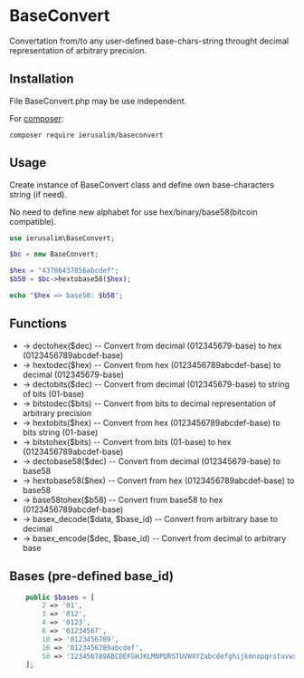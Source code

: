 
# BaseConvert

Convertation from/to any user-defined base-chars-string throught decimal representation of arbitrary precision.

## Installation

File BaseConvert.php may be use independent.

For [composer](https://getcomposer.org/):

```
composer require ierusalim/baseconvert
````

## Usage

Create instance of BaseConvert class and define own base-characters string (if need).

No need to define new alphabet for use hex/binary/base58(bitcoin compatible).

```php
use ierusalim\BaseConvert;

$bc = new BaseConvert;

$hex = "43786437856abcdef";
$b58 = $bc->hextobase58($hex);

echo "$hex => base58: $b58";
```

## Functions

- -> dectohex($dec) -- Convert from decimal (012345679-base) to hex (0123456789abcdef-base)
- -> hextodec($hex) -- Convert from hex (0123456789abcdef-base) to decimal (012345679-base)
- -> dectobits($dec) -- Convert from decimal (012345679-base) to string of bits (01-base)
- -> bitstodec($bits) -- Convert from bits to decimal representation of arbitrary precision
- -> hextobits($hex) -- Convert from hex (0123456789abcdef-base) to bits string (01-base)
- -> bitstohex($bits) -- Convert from bits (01-base) to hex (0123456789abcdef-base)
- -> dectobase58($dec) -- Convert from decimal (012345679-base) to base58
- -> hextobase58($hex) -- Convert from hex (0123456789abcdef-base) to base58
- -> base58tohex($b58) -- Convert from base58 to hex (0123456789abcdef-base)
- -> basex_decode($data, $base_id) -- Convert from arbitrary base to decimal
- -> basex_encode($dec, $base_id) -- Convert from decimal to arbitrary base

## Bases (pre-defined base_id)

```php
    public $bases = [
        2 => '01',
        3 => '012',
        4 => '0123',
        8 => '01234567',
        10 => '0123456789',
        16 => '0123456789abcdef',
        58 => '123456789ABCDEFGHJKLMNPQRSTUVWXYZabcdefghijkmnopqrstuvwxyz',
    ];
```

